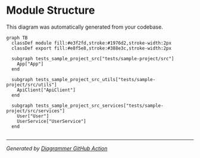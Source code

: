 # Module Structure

This diagram was automatically generated from your codebase.

```mermaid
graph TB
  classDef module fill:#e3f2fd,stroke:#1976d2,stroke-width:2px
  classDef export fill:#e8f5e8,stroke:#388e3c,stroke-width:2px

  subgraph tests_sample_project_src["tests/sample-project/src"]
    App["App"]
  end

  subgraph tests_sample_project_src_utils["tests/sample-project/src/utils"]
    ApiClient["ApiClient"]
  end

  subgraph tests_sample_project_src_services["tests/sample-project/src/services"]
    User["User"]
    UserService["UserService"]
  end


```

---
*Generated by [Diagrammer GitHub Action](https://github.com/samjhill/diagrammer)*
